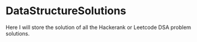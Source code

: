 # DataStructureSolutions
Here I will store the solution of all the Hackerank or Leetcode DSA problem solutions.
